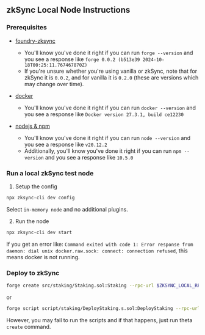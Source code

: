 ## zkSync Local Node Instructions

### Prerequisites

- [foundry-zksync](https://github.com/matter-labs/foundry-zksync)

  - You'll know you've done it right if you can run `forge --version` and you see a response like `forge 0.0.2 (b513e39 2024-10-18T00:25:11.767467870Z)`
  - If you're unsure whether you're using vanilla or zkSync, note that for zkSync it is `0.0.2`, and for vanilla it is `0.2.0` (these are versions which may change over time).

- [docker](https://docs.docker.com/engine/install/)
  - You'll know you've done it right if you can run `docker --version` and you see a response like `Docker version 27.3.1, build ce12230`
- [nodejs & npm](https://nodejs.org/en/download/package-manager)
  - You'll know you've done it right if you can run `node --version` and you see a response like `v20.12.2`
  - Additionally, you'll know you've done it right if you can run `npm --version` and you see a response like `10.5.0`

### Run a local zkSync test node

1. Setup the config

```bash
npx zksync-cli dev config
```

Select `in-memory node` and no additional plugins.

2. Run the node

```bash
npx zksync-cli dev start
```

If you get an error like: `Command exited with code 1: Error response from daemon: dial unix docker.raw.sock: connect: connection refused`, this means docker is not running.

### Deploy to zkSync

```bash
forge create src/staking/Staking.sol:Staking --rpc-url $ZKSYNC_LOCAL_RPC_URL --private-key $ZKSYNC_LOCAL_PRIVATE_KEY --legacy --zksync --constructor-args $(CONSTRUCTOR_ARGS)
```

or

```bash
forge script script/staking/DeployStaking.s.sol:DeployStaking --rpc-url $ZKSYNC_LOCAL_RPC_URL --private-key $ZKSYNC_LOCAL_PRIVATE_KEY --legacy --zksync --broadcast -vvvv
```

However, you may fail to run the scripts and if that happens, just run theta `create` command.
